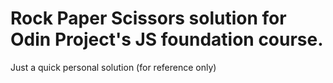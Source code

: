 # Rock Paper Scissors solution for Odin Project's JS foundation course.
Just a quick personal solution (for reference only)
